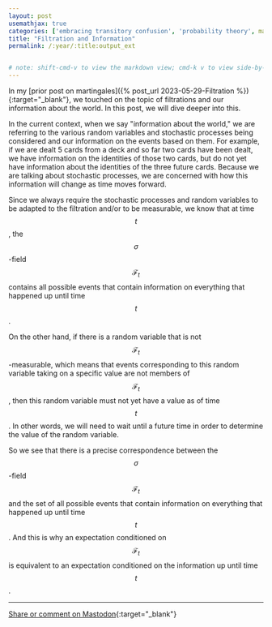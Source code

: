 ```yaml
---
layout: post
usemathjax: true
categories: ['embracing transitory confusion', 'probability theory', math]
title: "Filtration and Information"
permalink: /:year/:title:output_ext


# note: shift-cmd-v to view the markdown view; cmd-k v to view side-by-side, then can do 'toggle preview locking' command in the 3 dots in the preview tab
---
```


[//]: # (Bing prompt: Convert the following text to latex format,  only putting the math equation parts between the latex delimiters, and using $$ for the latex delimiters for both math mode and display math mode.)

In my [prior post on martingales]({% post_url 2023-05-29-Filtration %}){:target="_blank"}, we touched on the topic of filtrations and our information about the world. In this post, we will dive deeper into this.

In the current context, when we say "information about the world," we are referring to the various random variables and stochastic processes being considered and our information on the events based on them. For example, if we are dealt 5 cards from a deck and so far two cards have been dealt, we have information on the identities of those two cards, but do not yet have information about the identities of the three future cards. Because we are talking about stochastic processes, we are concerned with how this information will change as time moves forward. 

Since we always require the stochastic processes and random variables to be adapted to the filtration and/or to be measurable, we know that at time $$t$$, the $$\sigma$$-field $$\mathcal{F}_t$$ contains all possible events that contain information on everything that happened up until time $$t$$.

On the other hand, if there is a random variable that is not $$\mathcal{F}_t$$-measurable, which means that events corresponding to this random variable taking on a specific value are not members of $$\mathcal{F}_t$$, then this random variable must not yet have a value as of time $$t$$. In other words, we will need to wait until a future time in order to determine the value of the random variable.

So we see that there is a precise correspondence between the $$\sigma$$-field $$\mathcal{F}_t$$ and the set of all possible events that contain information on everything that happened up until time $$t$$. And this is why an expectation conditioned on $$\mathcal{F}_t$$ is equivalent to an expectation conditioned on the information up until time $$t$$. 


---

[Share or comment on Mastodon](https://hachyderm.io/@Sunfishstanford/110482651760587530){:target="_blank"}



